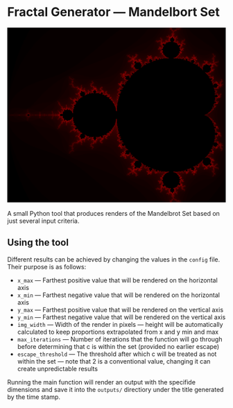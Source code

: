 # Fractal Generator — Mandelbort Set

![illustration](outputs/1745752292.png "Mandelbrot Set")

A small Python tool that produces renders of the Mandelbrot Set based on just several input criteria.

## Using the tool

Different results can be achieved by changing the values in the `config` file. Their purpose is as follows:

* `x_max` — Farthest positive value that will be rendered on the horizontal axis
* `x_min` — Farthest negative value that will be rendered on the horizontal axis
* `y_max` — Farthest positive value that will be rendered on the vertical axis
* `y_min` — Farthest negative value that will be rendered on the vertical axis  
* `img_width` — Width of the render in pixels — height will be automatically calculated to keep proportions extrapolated from x and y min and max
* `max_iterations` — Number of iterations that the function will go through before determining that c is within the set (provided no earlier escape)
* `escape_threshold` — The threshold after which c will be treated as not within the set — note that 2 is a conventional value, changing it can create unpredictable results

Running the main function will render an output with the specifide dimensions and save it into the `outputs/` directiory under the title generated by the time stamp.